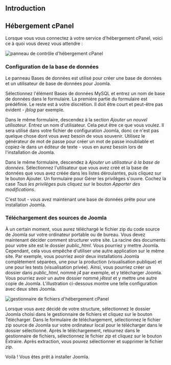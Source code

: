 <!-- Filename: J4.x:Hosting_Setup / Display title: Hébergement cPanel -->

## Introduction

## Hébergement cPanel

Lorsque vous vous connectez à votre service d'hébergement cPanel, voici ce à quoi vous devez vous attendre :

![panneau de contrôle d'hébergement cPanel](../../../en/images/hosting/cpanel-hosting.png)

### Configuration de la base de données

Le panneau Bases de données est utilisé pour créer une base de données et un utilisateur de base de données pour Joomla.

Sélectionnez l'élément Bases de données MySQL et entrez un nom de base de données dans le formulaire. La première partie du formulaire est prédéfinie. Le reste est à votre discrétion. Il doit être court et peut-être pas évident - *jblog* par exemple.

Dans le même formulaire, descendez à la section *Ajouter un nouvel utilisateur*. Entrez un nom d'utilisateur. Cela peut être ce que vous voulez. Il sera utilisé dans votre fichier de configuration Joomla, donc ce n'est pas quelque chose dont vous avez besoin de vous souvenir. Utilisez le générateur de mot de passe pour créer un mot de passe inoubliable et copiez-le dans un éditeur de texte - vous en aurez besoin lors de l'installation de Joomla.

Dans le même formulaire, descendez à *Ajouter un utilisateur à la base de données*. Sélectionnez l'utilisateur que vous avez créé et la base de données que vous avez créée dans les listes déroulantes, puis cliquez sur le bouton Ajouter. Un formulaire pour Gérer les privilèges s'ouvre. Cochez la case *Tous les privilèges* puis cliquez sur le bouton *Apporter des modifications*.

C'est tout - vous avez maintenant une base de données prête pour une installation Joomla.

### Téléchargement des sources de Joomla

À un certain moment, vous aurez téléchargé le fichier zip du code source de Joomla sur votre ordinateur portable ou de bureau. Vous devez maintenant décider comment structurer votre site. La racine des documents pour votre site est le dossier *public_html*. Vous pourriez y mettre Joomla. Cependant, cela vous empêche d'utiliser une autre application sur le même site. Par exemple, vous pourriez avoir deux installations Joomla complètement séparées, une pour la production (visualisation publique) et une pour les tests (visualisation privée). Ainsi, vous pourriez créer un dossier dans *public_html*, nommé *j4* par exemple, et y télécharger Joomla. Vous pourriez avoir un autre dossier nommé *j4test* et y mettre une autre copie de Joomla. L'illustration ci-dessous montre une telle configuration avec deux sites Joomla.

![gestionnaire de fichiers d'hébergement cPanel](../../../en/images/hosting/cpanel-file-manager.png)

Lorsque vous avez décidé de votre structure, sélectionnez le dossier Joomla choisi dans le gestionnaire de fichiers et cliquez sur le bouton Télécharger. Dans le formulaire de téléchargement, sélectionnez le fichier zip source de Joomla sur votre ordinateur local pour le télécharger dans le dossier sélectionné. Après le téléchargement, retournez dans le gestionnaire de fichiers, sélectionnez le fichier *zip* et cliquez sur le bouton Extraire. Après extraction, vous pouvez sélectionner et supprimer le fichier *zip*.

Voilà ! Vous êtes prêt à installer Joomla.

